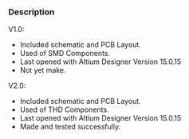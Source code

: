### Description

V1.0:
- Included schematic and PCB Layout.
- Used of SMD Components.
- Last opened with Altium Designer Version 15.0.15
- Not yet make.

V2.0:
- Included schematic and PCB Layout.
- Used of THD Components. 
- Last opened with Altium Designer Version 15.0.15
- Made and tested successfully.

